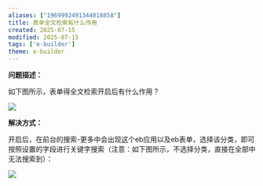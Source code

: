 ```yaml
---
aliases: ["1969992491344018858"]
title: 表单全文检索有什么作用
created: 2025-07-15
modified: 2025-07-15
tags: ['e-builder']
theme: e-builder
---
```


**问题描述：**

如下图所示，表单得全文检索开启后有什么作用？

![](774ef6163508719264acb67e685f9630.jpg)

**解决方式：**

开启后，在前台的搜索-更多中会出现这个eb应用以及eb表单，选择该分类，即可按照设置的字段进行关键字搜索（注意：如下图所示，不选择分类，直接在全部中无法搜索到）：

![](6b87c01d39e26884054753b619b7d8eb.jpg)